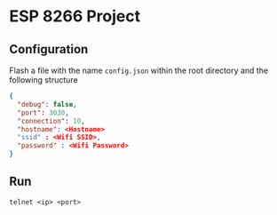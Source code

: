 # ESP 8266 Project

## Configuration

Flash a file with the name ```config.json``` within the root directory and the following structure

```json
{
  "debug": false,
  "port": 3030,
  "connection": 10,
  "hostname": <Hostname>
  "ssid" : <Wifi SSID>,
  "password" : <Wifi Password>
}
```

## Run

```
telnet <ip> <port>
```